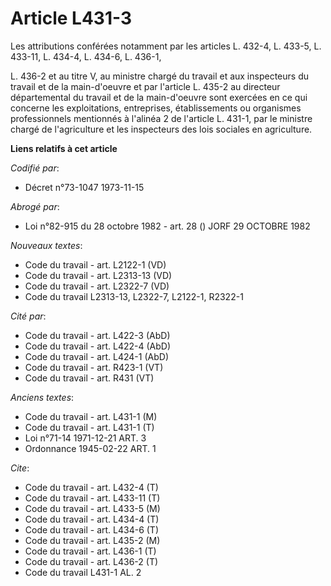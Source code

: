 # Article L431-3

Les attributions conférées notamment par les articles L. 432-4, L. 433-5, L. 433-11, L. 434-4, L. 434-6, L. 436-1,

L. 436-2 et au titre V, au ministre chargé du travail et aux inspecteurs du travail et de la main-d'oeuvre et par l'article
L. 435-2 au directeur départemental du travail et de la main-d'oeuvre sont exercées en ce qui concerne les exploitations,
entreprises, établissements ou organismes professionnels mentionnés à l'alinéa 2 de l'article L. 431-1, par le ministre
chargé de l'agriculture et les inspecteurs des lois sociales en agriculture.

**Liens relatifs à cet article**

_Codifié par_:

  - Décret n°73-1047 1973-11-15

_Abrogé par_:

  - Loi n°82-915 du 28 octobre 1982 - art. 28 () JORF 29 OCTOBRE 1982

_Nouveaux textes_:

  - Code du travail - art. L2122-1 (VD)
  - Code du travail - art. L2313-13 (VD)
  - Code du travail - art. L2322-7 (VD)
  - Code du travail L2313-13, L2322-7, L2122-1, R2322-1

_Cité par_:

  - Code du travail - art. L422-3 (AbD)
  - Code du travail - art. L422-4 (AbD)
  - Code du travail - art. L424-1 (AbD)
  - Code du travail - art. R423-1 (VT)
  - Code du travail - art. R431 (VT)

_Anciens textes_:

  - Code du travail - art. L431-1 (M)
  - Code du travail - art. L431-1 (T)
  - Loi n°71-14 1971-12-21 ART. 3
  - Ordonnance 1945-02-22 ART. 1

_Cite_:

  - Code du travail - art. L432-4 (T)
  - Code du travail - art. L433-11 (T)
  - Code du travail - art. L433-5 (M)
  - Code du travail - art. L434-4 (T)
  - Code du travail - art. L434-6 (T)
  - Code du travail - art. L435-2 (M)
  - Code du travail - art. L436-1 (T)
  - Code du travail - art. L436-2 (T)
  - Code du travail L431-1 AL. 2
